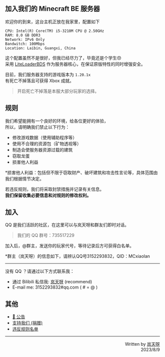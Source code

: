 ## 加入我们的 Minecraft BE 服务器
欢迎你的到来，这台主机正放在我家里，配置如下

    CPU: Intel(R) Core(TM) i5-3210M CPU @ 2.50GHz
    RAM: 8.0 GB DDR3
    Network: IPv6 Only
    Bandwitch: 100Mbps
    Location: Laibin, Guangxi, China

这个配置虽然不是很好，但我已经尽力了，毕竟还是个学生😞  
采用 [LiteLoaderBDS](https://www.litebds.com) 作为服务器核心，在保证原版特性的同时增强安全。

目前，我们服务器支持的游戏版本为 `1.20.1x`  
有死亡不掉落且可获得 Xbox 成就。  

> 开启死亡不掉落是本服大部分玩家的选择。

## 规则
我们希望能拥有一个良好的环境，给各位更好的体验，  
所以，请明确我们禁止以下行为：

- 修改游戏数据（使用辅助程序等）
- 使用不合理的资源包（矿物透视等）
- 制造会使服务器资源过载的建筑
- 窃取龙蛋
- 损害他人利益

*损害他人利益：包括但不限于窃取财产、破坏建筑和攻击性言论等，具体范围由我们根据情节决定。

若违反规则，我们将采取封禁措施并记录有关信息。  
**我们保留收集必要信息和对规则的修改权利。**

## 加入
QQ 是我们活跃的社区，在这里可以与岚天呀和群友们即时对话。

> 我们的 QQ 群号：735517229

加入后，@群主，发送你的玩家代号，等待记录后方可获得白名单。

*群主（岚天呀）的信息如下，请辨认QQ号3152293832，QID：MCxiaolan

---

没有 QQ ？请通过以下方式联系我：

- 通过 Bilibili 私信我: [岚天呀](https://space.bilibili.com/355877984?from=search) (recommend)
- E-mail me: 3152293832#qq.com ( # = @ )

## 其他

* [📢 公告](./info.md)
* [支持我们 (捐赠)](./donate.md)
* [违反规则名单](./blacklist.md)

---
<p align="right">
    Written by <a href="https://space.bilibili.com/355877984?from=search" target="_blank">岚天呀</a>
        <br>
    2023/8/9
</p>
